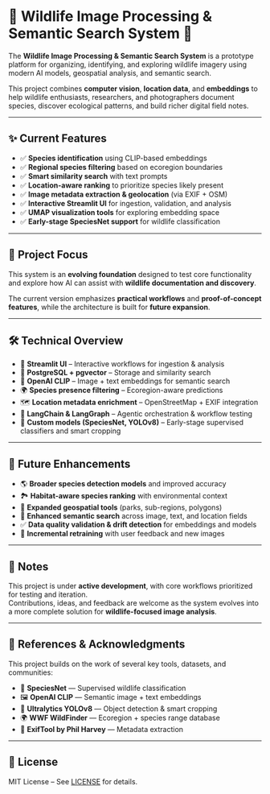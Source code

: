 # 🐾 Wildlife Image Processing & Semantic Search System 🐾

The **Wildlife Image Processing & Semantic Search System** is a prototype platform for organizing, identifying, and exploring wildlife imagery using modern AI models, geospatial analysis, and semantic search.

This project combines **computer vision**, **location data**, and **embeddings** to help wildlife enthusiasts, researchers, and photographers document species, discover ecological patterns, and build richer digital field notes.

---

## ✨ Current Features

- ✅ **Species identification** using CLIP-based embeddings  
- ✅ **Regional species filtering** based on ecoregion boundaries  
- ✅ **Smart similarity search** with text prompts  
- ✅ **Location-aware ranking** to prioritize species likely present  
- ✅ **Image metadata extraction & geolocation** (via EXIF + OSM)  
- ✅ **Interactive Streamlit UI** for ingestion, validation, and analysis  
- ✅ **UMAP visualization tools** for exploring embedding space  
- ✅ **Early-stage SpeciesNet support** for wildlife classification  

---

## 🎯 Project Focus

This system is an **evolving foundation** designed to test core functionality and explore how AI can assist with **wildlife documentation and discovery**.  

The current version emphasizes **practical workflows** and **proof-of-concept features**, while the architecture is built for **future expansion**.

---

## 🛠 Technical Overview

- 🎨 **Streamlit UI** – Interactive workflows for ingestion & analysis  
- 🐘 **PostgreSQL + pgvector** – Storage and similarity search  
- 🧠 **OpenAI CLIP** – Image + text embeddings for semantic search  
- 🌍 **Species presence filtering** – Ecoregion-aware predictions  
- 🗺 **Location metadata enrichment** – OpenStreetMap + EXIF integration  
- 🔬 **LangChain & LangGraph** – Agentic orchestration & workflow testing  
- 🦾 **Custom models (SpeciesNet, YOLOv8)** – Early-stage supervised classifiers and smart cropping  

---

## 🚀 Future Enhancements

- 🌎 **Broader species detection models** and improved accuracy  
- 🏞 **Habitat-aware species ranking** with environmental context  
- 📍 **Expanded geospatial tools** (parks, sub-regions, polygons)  
- 🔎 **Enhanced semantic search** across image, text, and location fields  
- ✅ **Data quality validation & drift detection** for embeddings and models  
- 🔄 **Incremental retraining** with user feedback and new images  

---

## 📌 Notes

This project is under **active development**, with core workflows prioritized for testing and iteration.  
Contributions, ideas, and feedback are welcome as the system evolves into a more complete solution for **wildlife-focused image analysis**.  

---

## 📖 References & Acknowledgments

This project builds on the work of several key tools, datasets, and communities:

- 🦉 **SpeciesNet** — Supervised wildlife classification  
- 🖼 **OpenAI CLIP** — Semantic image + text embeddings  
- 🐆 **Ultralytics YOLOv8** — Object detection & smart cropping  
- 🌍 **WWF WildFinder** — Ecoregion + species range database  
- 📸 **ExifTool by Phil Harvey** — Metadata extraction  

---

## 📜 License

MIT License – See [LICENSE](./LICENSE) for details.
